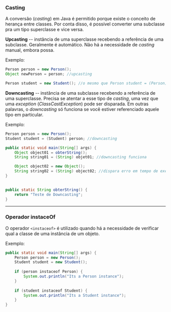 ### Casting
A conversão (_casting_) em Java é permitido porque existe o conceito de herança entre classes. 
Por conta disso, é possível converter uma subclasse pra um tipo superclasse e vice versa.

**Upcasting** -- instância de uma superclasse recebendo a referência de uma subclasse. Geralmente é automático. Não há a necessidade de _casting_ manual, embora possa.
	
Exemplo:
```java
Person person = new Person();
Object newPerson = person; //upcasting

Person student = new Student(); //o mesmo que Person student = (Person) new Student();
```

**Downcasting** -- instância de uma subclasse recebendo a referência de uma superclasse.
Precisa se atentar a esse tipo de _casting_, uma vez que uma _exception_ (_ClassCastException_) pode ser disparada.
Em outras palavras, o _downcasting_ só funciona se você estiver referenciado aquele tipo em particular.

Exemplo:
```java
Person person = new Person();
Student student = (Student) person; //downcasting

public static void main(String[] args) {
	Object object01 = obterString();
	String string01 = (String) objet01; //downcasting funciona

	Object object02 = new Object();
	String string02 = (String) object02; //dispara erro em tempo de execução (runtime). object02 não referencia String		
}

		
public static String obterString() {
	return "Teste de Downcasting"; 
}
```

- - - 

### Operador instaceOf
O operador `<instaceof>` é utilizado quando há a necessidade de verificar qual a classe de uma instância de um objeto.

Exemplo:
```java		
public static void main(String[] args) {
    Person person = new Person();
	Student student = new Student();
			
	if (person instaceof Person) {
		System.out.println("Its a Person instance");
	}
			
	if (student instaceof Student) {
		System.out.println("Its a Student instance");
	}
}
```

